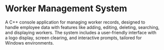 # Worker Management System
A C++ console application for managing worker records, designed to handle employee data with features like adding, editing, deleting, searching, and displaying workers. The system includes a user-friendly interface with a logo display, screen clearing, and interactive prompts, tailored for Windows environments.
